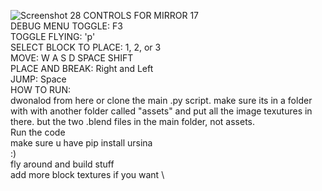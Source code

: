 ![Screenshot 28](https://github.com/zrebarchak/MirrorDAWg-2/blob/main/Screenshot_321.png)
CONTROLS FOR MIRROR 17 \
DEBUG MENU TOGGLE: F3 \
TOGGLE FLYING: 'p' \
SELECT BLOCK TO PLACE: 1, 2, or 3 \
MOVE: W A S D SPACE SHIFT \
PLACE AND BREAK: Right and Left \
JUMP: Space \
HOW TO RUN: \
dwonalod from here or clone the main .py script. make sure its in a folder with with another folder called "assets" and put all the image texutures in there. but the two .blend files in the main folder, not assets. \
Run the code \
make sure u have pip install ursina \
:) \
fly around and build stuff \
add more block textures if you want \
